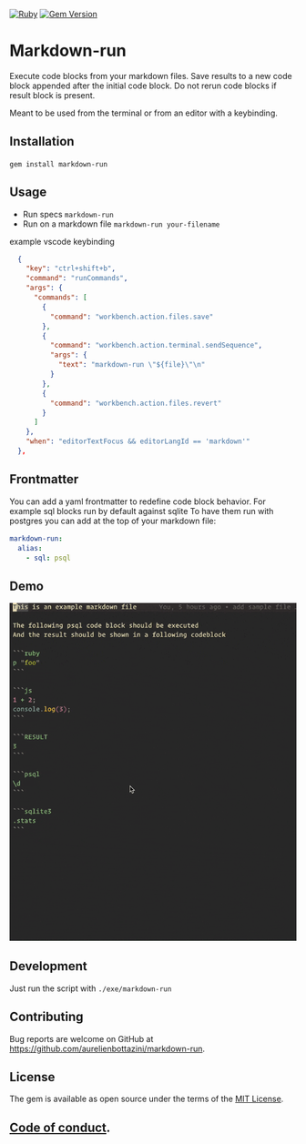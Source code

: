 [![Ruby](https://github.com/aurelienbottazini/markdown-run/actions/workflows/main.yml/badge.svg)](https://github.com/aurelienbottazini/markdown-run/actions/workflows/main.yml) [![Gem Version](https://badge.fury.io/rb/markdown-run.svg)](https://badge.fury.io/rb/markdown-run)

# Markdown-run

Execute code blocks from your markdown files.
Save results to a new code block appended after the initial code block.
Do not rerun code blocks if result block is present.

Meant to be used from the terminal or from an editor with a keybinding.

## Installation

`gem install markdown-run`

## Usage

- Run specs `markdown-run`
- Run on a markdown file `markdown-run your-filename`

example vscode keybinding

```json
  {
    "key": "ctrl+shift+b",
    "command": "runCommands",
    "args": {
      "commands": [
        {
          "command": "workbench.action.files.save"
        },
        {
          "command": "workbench.action.terminal.sendSequence",
          "args": {
            "text": "markdown-run \"${file}\"\n"
          }
        },
        {
          "command": "workbench.action.files.revert"
        }
      ]
    },
    "when": "editorTextFocus && editorLangId == 'markdown'"
  },
```

## Frontmatter

You can add a yaml frontmatter to redefine code block behavior.
For example sql blocks run by default against sqlite
To have them run with postgres you can add at the top of your markdown file:

```yaml
markdown-run:
  alias:
    - sql: psql
```

## Demo

![VSCode Usage](docs/markdown-run-vscode.gif)

## Development

Just run the script with `./exe/markdown-run`

## Contributing

Bug reports are welcome on GitHub at https://github.com/aurelienbottazini/markdown-run.

## License

The gem is available as open source under the terms of the [MIT License](https://opensource.org/licenses/MIT).

## [Code of conduct](https://github.com/aurelienbottazini/markdown-run/blob/main/CODE_OF_CONDUCT.md).
